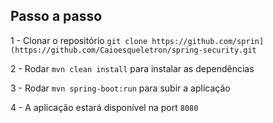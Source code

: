 ## Passo a passo

1 - Clonar o repositório `git clone https://github.com/sprin](https://github.com/Caioesqueletron/spring-security.git`

2 - Rodar `mvn clean install` para instalar as dependências

3 - Rodar `mvn spring-boot:run` para subir a aplicação

4 - A aplicação estará disponível na port `8080`
